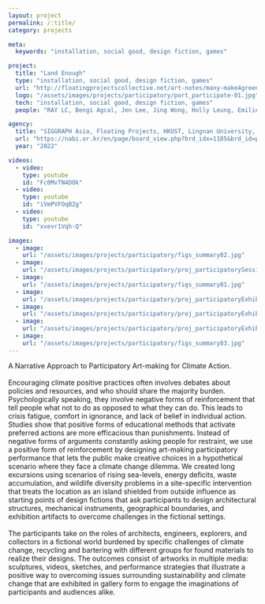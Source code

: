 ```yaml
---
layout: project
permalink: /:title/
category: projects

meta:
  keywords: "installation, social good, design fiction, games"

project:
  title: "Land Enough"
  type: "installation, social good, design fiction, games"
  url: "http://floatingprojectscollective.net/art-notes/many-make4green-artists-green-yellow-blue-red-make4art-what-we-have-made/"
  logo: "/assets/images/projects/participatory/port_participate-01.jpg"
  tech: "installation, social good, design fiction, games"
  people: "RAY LC, Bengi Agcal, Jen Lee, Jing Wong, Holly Leung, Emilie Choi"

agency:
  title: "SIGGRAPH Asia, Floating Projects, HKUST, Lingnan University, City University of Hong Kong"
  url: "https://nabi.or.kr/en/page/board_view.php?brd_idx=1185&brd_id=project"
  year: "2022"

videos:
  - video:
    type: youtube
    id: "Fc0MvTN4DOk"
  - video:
    type: youtube
    id: "iVmPVFOqBZg"
  - video:
    type: youtube
    id: "xvevr1Vqh-Q"

images:
  - image:
    url: "/assets/images/projects/participatory/figs_summary02.jpg"
  - image:
    url: "/assets/images/projects/participatory/proj_participatorySessionA-03.jpg"
  - image:
    url: "/assets/images/projects/participatory/figs_summary01.jpg"
  - image:
    url: "/assets/images/projects/participatory/proj_participatoryExhibitFP-01.jpg"
  - image:
    url: "/assets/images/projects/participatory/proj_participatoryExhibitFP-06.jpg"
  - image:
    url: "/assets/images/projects/participatory/proj_participatoryExhibitFP-43.jpg"
  - image:
    url: "/assets/images/projects/participatory/figs_summary03.jpg"
---
```

<p>A Narrative Approach to Participatory Art-making for Climate Action.<br><br>
Encouraging climate positive practices often involves debates about policies and resources, and who should share the majority burden. Psychologically speaking, they involve negative forms of reinforcement that tell people what not to do as opposed to what they can do. This leads to crisis fatigue, comfort in ignorance, and lack of belief in individual action. Studies show that positive forms of educational methods that activate preferred actions are more efficacious than punishments. Instead of negative forms of arguments constantly asking people for restraint, we use a positive form of reinforcement by designing art-making participatory performance that lets the public make creative choices in a hypothetical scenario where they face a climate change dilemma. We created long excursions using scenarios of rising sea-levels, energy deficits, waste accumulation, and wildlife diversity problems in a site-specific intervention that treats the location as an island shielded from outside influence as starting points of design fictions that ask participants to design architectural structures, mechanical instruments, geographical boundaries, and exhibition artifacts to overcome challenges in the fictional settings.<br><br>
The participants take on the roles of architects, engineers, explorers, and collectors in a fictional world burdened by specific challenges of climate change, recycling and bartering with different groups for found materials to realize their designs. The outcomes consist of artworks in multiple media: sculptures, videos, sketches, and performance strategies that illustrate a positive way to overcoming issues surrounding sustainability and climate change that are exhibited in gallery form to engage the imaginations of participants and audiences alike.</p>
